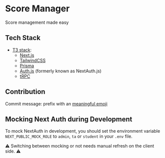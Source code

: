 # Score Manager

Score management made easy

## Tech Stack

- [T3 stack](https://create.t3.gg):
  - [Next.js](https://nextjs.org)
  - [TailwindCSS](https://tailwindcss.com)
  - [Prisma](https://prisma.io)
  - [Auth.js](https://authjs.dev) (formerly known as NextAuth.js)
  - [tRPC](https://trpc.io)

## Contribution

Commit message: prefix with an [meaningful emoji](https://gitmoji.dev)

## Mocking Next Auth during Development

To mock NextAuth in development, you should set the environment variable `NEXT_PUBLIC_MOCK_ROLE` to `admin`, `ta` or `student` in your `.env` file.

⚠️ Switching between mocking or not needs manual refresh on the client side. ⚠️
